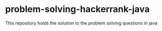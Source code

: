 # problem-solving-hackerrank-java
This repository holds the solution to the problem solving questions in java
